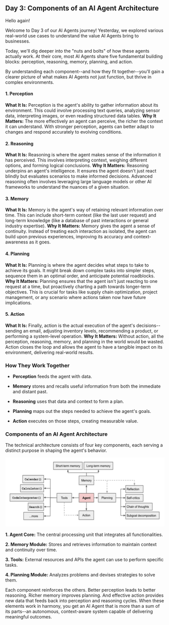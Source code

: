 ## Day 3: Components of an AI Agent Architecture

Hello again!

Welcome to Day 3 of our AI Agents journey! Yesterday, we explored various real-world use cases to understand the value AI Agents bring to businesses.

Today, we'll dig deeper into the "nuts and bolts" of how these agents actually work. At their core, most AI Agents share five fundamental building blocks: perception, reasoning, memory, planning, and action.

By understanding each component--and how they fit together--you'll gain a clearer picture of what makes AI Agents not just function, but thrive in complex environments.

#### 1. Perception

**What It Is:** Perception is the agent's ability to gather information about its environment. This could involve processing text queries, analyzing sensor data, interpreting images, or even reading structured data tables.
**Why It Matters:** The more effectively an agent can perceive, the richer the context it can understand. With stronger perception, agents can better adapt to changes and respond accurately to evolving conditions.

#### 2. Reasoning

**What It Is:** Reasoning is where the agent makes sense of the information it has perceived. This involves interpreting context, weighing different options, and forming logical conclusions.
**Why It Matters:** Reasoning underpins an agent's intelligence. It ensures the agent doesn't just react blindly but evaluates scenarios to make informed decisions. Advanced reasoning often involves leveraging large language models or other AI frameworks to understand the nuances of a given situation.

#### 3. Memory

**What It Is:** Memory is the agent's way of retaining relevant information over time. This can include short-term context (like the last user request) and long-term knowledge (like a database of past interactions or general industry expertise).
**Why It Matters:** Memory gives the agent a sense of continuity. Instead of treating each interaction as isolated, the agent can build upon previous experiences, improving its accuracy and context-awareness as it goes.

#### 4. Planning

**What It Is:** Planning is where the agent decides what steps to take to achieve its goals. It might break down complex tasks into simpler steps, sequence them in an optimal order, and anticipate potential roadblocks.
**Why It Matters:** Planning ensures that the agent isn't just reacting to one request at a time, but proactively charting a path towards longer-term objectives. This is crucial for tasks like supply chain optimization, project management, or any scenario where actions taken now have future implications.

#### 5. Action

**What It Is:** Finally, action is the actual execution of the agent's decisions--sending an email, adjusting inventory levels, recommending a product, or performing a system-level operation.
**Why It Matters:** Without action, all the perception, reasoning, memory, and planning in the world would be wasted. Action closes the loop and allows the agent to have a tangible impact on its environment, delivering real-world results.

### **How They Work Together**

* **Perception** feeds the agent with data.

* **Memory** stores and recalls useful information from both the immediate and distant past.

* **Reasoning** uses that data and context to form a plan.

* **Planning** maps out the steps needed to achieve the agent's goals.

* **Action** executes on those steps, creating measurable value.

### Components of an AI Agent Architecture

The technical architecture consists of four key components, each serving a distinct purpose in shaping the agent's behavior.

![agent components](./images/3-1.jpg)

**1. Agent Core:** The central processing unit that integrates all functionalities.

**2. Memory Module:** Stores and retrieves information to maintain context and continuity over time.

**3. Tools:** External resources and APIs the agent can use to perform specific tasks.

**4. Planning Module:** Analyzes problems and devises strategies to solve them.

Each component reinforces the others. Better perception leads to better reasoning. Richer memory improves planning. And effective action provides new data that feeds back into perception and reasoning cycles. When these elements work in harmony, you get an AI Agent that is more than a sum of its parts--an autonomous, context-aware system capable of delivering meaningful outcomes.
